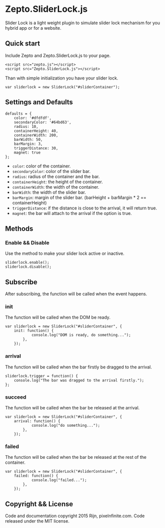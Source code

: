 # Zepto.SliderLock.js

Slider Lock is a light weight plugin to simulate slider lock mechanism for you hybrid app or for a website.

## Quick start

Include Zepto and Zepto.SliderLock.js to your page.

```
<script src="zepto.js"></script>
<script src="Zepto.SliderLock.js"></script>
```

Than with simple initialization you have your slider lock.

```
var sliderlock = new SliderLock("#sliderContainer");
```

## Settings and Defaults

```
defaults = {
    color: '#dfdfdf',
    secondaryColor: '#64bd63',
    radius: 10,
    containerHeight: 40,
    containerWidth: 200,
    barWidth: 50,
    barMargin: 3,
    triggerDistance: 30,
    magnet: true
};
```

* `color`: color of the container.
* `secondaryColor`: color of the slider bar.
* `radius`: radius of the container and the bar.
* `containerHeight`: the height of the container.
* `containerWidth`: the width of the container.
* `barWidth`: the width of the slider bar.
* `barMargin`: margin of the slider bar. (barHeight + barMargin * 2 == containerHeight)
* `triggerDistance`: if the distance is close to the arrival, it will return true.
* `magnet`: the bar will attach to the arrival if the option is true.

## Methods

### Enable && Disable

Use the method to make your slider lock active or inactive.

```
sliderlock.enable();
sliderlock.disable();
```

## Subscribe

After subscribing, the function will be called when the event happens.

### init

The function will be called when the DOM be ready.

```
var sliderlock = new SliderLock("#sliderContainer", {
    init: function() {
            console.log("DOM is ready, do something...");
        },
    });
```

### arrival

The function will be called when the bar firstly be dragged to the arrival.

```
sliderlock.trigger = function() {
    console.log("The bar was dragged to the arrival firstly.");
};
```

### succeed

The function will be called when the bar be released at the arrival.

```
var sliderlock = new SliderLock("#sliderContainer", {
    arrival: function() {
            console.log("do something...");
        },
    });
```

### failed

The function will be called when the bar be released at the rest of the container.

```
var sliderlock = new SliderLock("#sliderContainer", {
    failed: function() {
            console.log("failed...");
        },
    });
```

## Copyright && License

Code and documentation copyright 2015 Rijn, pixelnfinite.com. Code released under the MIT license.

